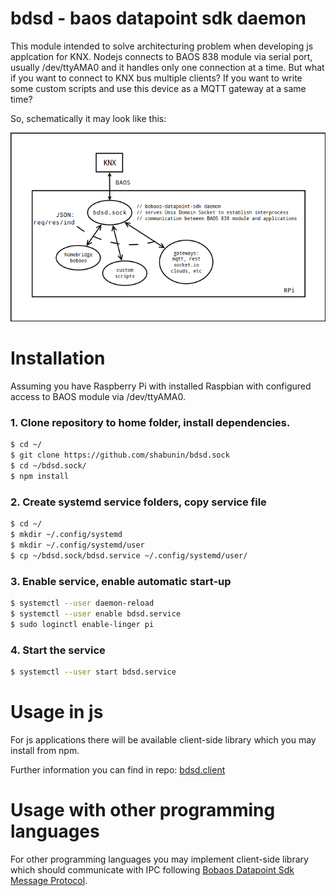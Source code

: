 # bdsd - baos datapoint sdk daemon

This module intended to solve architecturing problem when developing js applcation for KNX.
Nodejs connects to BAOS 838 module via serial port, usually /dev/ttyAMA0 and it handles only one connection at a time.
But what if you want to connect to KNX bus multiple clients? 
If you want to write some custom scripts and use this device as a MQTT gateway at a same time?

So, schematically it may look like this:

![meow](./scheme.png)

# Installation

Assuming you have Raspberry Pi with installed Raspbian with configured access to BAOS module via /dev/ttyAMA0.

### 1. Clone repository to home folder, install dependencies.

```bash
$ cd ~/
$ git clone https://github.com/shabunin/bdsd.sock
$ cd ~/bdsd.sock/
$ npm install
```

### 2. Create systemd service folders, copy service file

```bash
$ cd ~/
$ mkdir ~/.config/systemd
$ mkdir ~/.config/systemd/user
$ cp ~/bdsd.sock/bdsd.service ~/.config/systemd/user/
```

### 3. Enable service, enable automatic start-up

```bash
$ systemctl --user daemon-reload
$ systemctl --user enable bdsd.service
$ sudo loginctl enable-linger pi
```

### 4. Start the service

```bash
$ systemctl --user start bdsd.service
```

# Usage in js

For js applications there will be available client-side library which you may install from npm.

Further information you can find in repo: [bdsd.client](https://github.com/shabunin/bdsd.client)

# Usage with other programming languages

For other programming languages you may implement client-side library which should communicate with IPC following [Bobaos Datapoint Sdk Message Protocol](./PROTOCOL.md).
